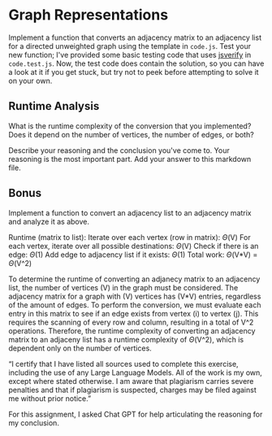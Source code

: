 # Graph Representations

Implement a function that converts an adjacency matrix to an adjacency list for
a directed unweighted graph using the template in `code.js`. Test your new
function; I've provided some basic testing code that uses
[jsverify](https://jsverify.github.io/) in `code.test.js`. Now, the test code
does contain the solution, so you can have a look at it if you get stuck, but
try not to peek before attempting to solve it on your own.

## Runtime Analysis

What is the runtime complexity of the conversion that you implemented? Does it
depend on the number of vertices, the number of edges, or both?

Describe your reasoning and the conclusion you've come to. Your reasoning is the
most important part. Add your answer to this markdown file.

## Bonus

Implement a function to convert an adjacency list to an adjacency matrix and
analyze it as above.

Runtime (matrix to list):
Iterate over each vertex (row in matrix): $\Theta$(V)
For each vertex, iterate over all possible destinations: $\Theta$(V)
Check if there is an edge: $\Theta$(1)
Add edge to adjacency list if it exists: $\Theta$(1)
Total work: $\Theta$(V*V) = $\Theta$(V^2)

To determine the runtime of converting an adjanecy matrix to an adjacency list, the number of vertices (V) in the graph must be considered. The adjacency matrix for a graph with (V) vertices has (V*V) entries, regardless of the amount of edges. To perform the conversion, we must evaluate each entry in this matrix to see if an edge exists from vertex (i) to vertex (j). This requires the scanning of every row and column, resulting in a total of V^2 operations. Therefore, the runtime complexity of converting an adjacency matrix to an adjaceny list has a runtime complexity of $\Theta$(V^2), which is dependent only on the number of vertices.


“I certify that I have listed all sources used to complete this exercise, including the use
of any Large Language Models. All of the work is my own, except where stated
otherwise. I am aware that plagiarism carries severe penalties and that if plagiarism is
suspected, charges may be filed against me without prior notice.”

For this assignment, I asked Chat GPT for help articulating the reasoning for my conclusion.